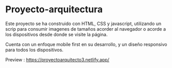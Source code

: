 # Proyecto-arquitectura
Este proyecto se ha construido con HTML, CSS y javascript, utilizando un scrip para consumir imagenes de tamaños acorder al navegador
o acorde a los dispositivos desde donde se visite la página.

Cuenta con un enfoque mobile first en su desarrollo, y un diseño responsivo para todos los dispositivos.

Preview : https://proyectoarquitecto3.netlify.app/
